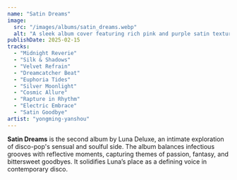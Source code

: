 ```yaml
---
name: "Satin Dreams"
image:
  src: "/images/albums/satin_dreams.webp"
  alt: "A sleek album cover featuring rich pink and purple satin textures illuminated by soft, dreamy light, evoking sensuality and sophistication."
publishDate: 2025-02-15
tracks:
  - "Midnight Reverie"
  - "Silk & Shadows"
  - "Velvet Refrain"
  - "Dreamcatcher Beat"
  - "Euphoria Tides"
  - "Silver Moonlight"
  - "Cosmic Allure"
  - "Rapture in Rhythm"
  - "Electric Embrace"
  - "Satin Goodbye"
artist: "yongming-yanshou"
---
```


**Satin Dreams** is the second album by Luna Deluxe, an intimate exploration of disco-pop's sensual and soulful side. The album balances infectious grooves with reflective moments, capturing themes of passion, fantasy, and bittersweet goodbyes. It solidifies Luna’s place as a defining voice in contemporary disco.
